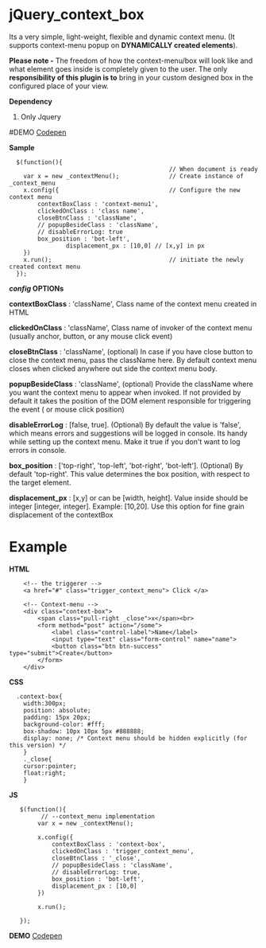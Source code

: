 # jQuery_context_box
Its a very simple, light-weight, flexible and dynamic context menu. (It supports context-menu popup on **DYNAMICALLY created elements**). 

**Please note -** The freedom of how the context-menu/box will look like and what element goes inside is completely given to the user. The only **responsibility of this plugin is to** bring in your custom designed box in the configured place of your view.

**Dependency**

1.  Only Jquery

#DEMO [Codepen](https://codepen.io/Austin4Silvers/pen/VpXvbR)

**Sample**

      $(function(){
                                                 // When document is ready
	    var x = new _contextMenu();              // Create instance of _context_menu
	    x.config({                               // Configure the new context menu
			contextBoxClass : 'context-menu1',
			clickedOnClass : 'class name',
			closeBtnClass : 'className',           
			// popupBesideClass : 'className',
			// disableErrorLog: true 			 
			box_position : 'bot-left',
	                displacement_px : [10,0] // [x,y] in px
	    })
	    x.run();                                 // initiate the newly created context menu
      });


***config* OPTIONs**

 
**contextBoxClass** : 'className',   Class name of the context menu created in HTML

**clickedOnClass** : 'className',    Class name of invoker of the context menu (usually anchor, button, or any mouse click event)

**closeBtnClass** : 'className',     (optional) In case if you have close button to close the context menu, pass the className here. By default context menu closes when clicked anywhere out side the context menu body. 

**popupBesideClass** : 'className',  (optional) Provide the className where you want the context menu to appear when invoked. If not provided by default it takes the position of the DOM element responsible for triggering the event ( or mouse click position)

**disableErrorLog** : [false, true].  (Optional) By default the value is 'false', which means errors and suggestions will be logged in console. Its handy while setting up the context menu. Make it true if you don't want to log errors in console.

**box_position** :  ['top-right', 'top-left', 'bot-right', 'bot-left']. (Optional) By default 'top-right'. This value determines the box position, with respect to the target element.

**displacement_px** : [x,y] or can be [width, height]. Value inside should be integer [integer, integer]. Example: [10,20]. Use this option for fine grain displacement of the contextBox

# Example

**HTML**
		
		<!-- the triggerer -->
		<a href="#" class="trigger_context_menu"> Click </a>

		<!-- Context-menu -->
		<div class="context-box">
		    <span class="pull-right _close">x</span><br>
		    <form method="post" action="/some">
			    <label class="control-label">Name</label>
			    <input type="text" class="form-control" name="name">
			    <button class="btn btn-success" type="submit">Create</button>
		    </form>
		</div>

**CSS**
		
	  .context-box{
		width:300px;
		position: absolute;
		padding: 15px 20px;
		background-color: #fff;
		box-shadow: 10px 10px 5px #888888;
		display: none; /* Context menu should be hidden explicitly (for this version) */
	    }
	    ._close{
		cursor:pointer;
		float:right;
	    }
		    
**JS**

	   $(function(){
			 // --context_menu implementation
			var x = new _contextMenu();
			
			x.config({                               
				contextBoxClass : 'context-box',
				clickedOnClass : 'trigger_context_menu',
				closeBtnClass : '_close',
				// popupBesideClass : 'className',
				// disableErrorLog: true,
				box_position : 'bot-left',
		        displacement_px : [10,0]
			})
			
			x.run();

	   });		

**DEMO** [Codepen](https://codepen.io/Austin4Silvers/pen/VpXvbR)
